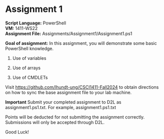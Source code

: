 ﻿# Assignment 1

**Script Language:** PowerShell </br>
**VM:** 1411-WS22</br>
**Assignment File:** Assignments/Assignment1/Assignment1.ps1</br>

**Goal of assignment:** In this assignment, you will demonstrate some basic PowerShell knowledge.

1. Use of variables

2. Use of arrays

3. Use of CMDLETs

Visit https://github.com/lhundt-ung/CSCI1411-Fall2024  to obtain directions on how to sync the base assignment file to your lab machine.

**Important** Submit your completed assignment to D2L as assignment1.ps1.txt. For example, assignment1.ps1.txt

Points will be deducted for not submitting the assignment correctly. Submissions will only be accepted through D2L. 

Good Luck!
